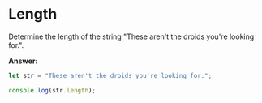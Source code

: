 # Length

Determine the length of the string "These aren't the droids you're looking for.".

**Answer:**

```js
let str = "These aren't the droids you're looking for.";

console.log(str.length);
```